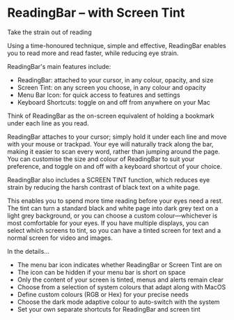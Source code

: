 # ReadingBar – with Screen Tint

Take the strain out of reading

Using a time-honoured technique, simple and effective, ReadingBar enables you to read more and read faster, while reducing eye strain.

ReadingBar's main features include:

- ReadingBar: attached to your cursor, in any colour, opacity, and size
- Screen Tint: on any screen you choose, in any colour and opacity
- Menu Bar Icon: for quick access to features and settings
- Keyboard Shortcuts: toggle on and off from anywhere on your Mac

Think of ReadingBar as the on-screen equivalent of holding a bookmark under each line as you read.

ReadingBar attaches to your cursor; simply hold it under each line and move with your mouse or trackpad. Your eye will naturally track along the bar, making it easier to scan every word, rather than jumping around the page. You can customise the size and colour of ReadingBar to suit your preference, and toggle on and off with a keyboard shortcut of your choice.

ReadingBar also includes a SCREEN TINT function, which reduces eye strain by reducing the harsh contrast of black text on a white page.

This enables you to spend more time reading before your eyes need a rest. The tint can turn a standard black and white page into dark grey text on a light grey background, or you can choose a custom colour—whichever is most comfortable for your eyes. If you have multiple displays, you can select which screens to tint, so you can have a tinted screen for text and a normal screen for video and images.

In the details...

- The menu bar icon indicates whether ReadingBar or Screen Tint are on
- The icon can be hidden if your menu bar is short on space
- Only the content of your screen is tinted, menus and alerts remain clear
- Choose from a selection of system colours that adapt along with MacOS
- Define custom colours (RGB or Hex) for your precise needs
- Choose the dark mode adaptive colour to auto-switch with the system
- Set your own separate shortcuts for ReadingBar and screen tint
